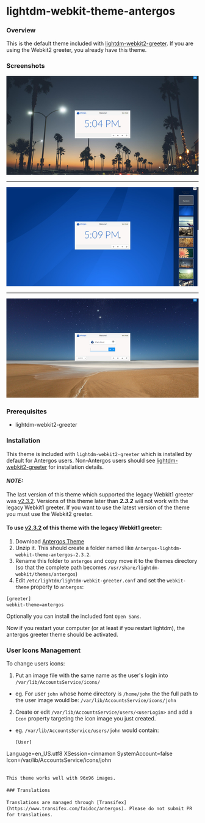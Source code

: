 # lightdm-webkit-theme-antergos



### Overview

This is the default theme included with [lightdm-webkit2-greeter](http://github.com/Antergos/lightdm-webkit2-greeter). If you are using the Webkit2 greeter, you already have this theme.

### Screenshots
<center>
<img src="img/screenshot1.jpg" alt="screenshot1" />
<hr/>
<img src="img/screenshot2.jpg" alt="screenshot2" />
<hr/>
<img src="img/screenshot3.jpg" alt="screenshot3" />
</center>

### Prerequisites
* lightdm-webkit2-greeter

### Installation
This theme is included with `lightdm-webkit2-greeter` which is installed by default for Antergos users. Non-Antergos users should see [lightdm-webkit2-greeter](https://github.com/Antergos/lightdm-webkit2-greeter/) for installation details.

#### ***NOTE:*** 
The last version of this theme which supported the legacy Webkit1 greeter was [v2.3.2](https://github.com/Antergos/lightdm-webkit-theme-antergos/releases/tag/2.3.2).
Versions of this theme later than ***2.3.2*** will not work with the legacy Webkit1 greeter. If you want to use the latest version of the theme you must use the Webkit2 greeter.

#### To use [v2.3.2](https://github.com/Antergos/lightdm-webkit-theme-antergos/releases/tag/2.3.2) of this theme with the legacy Webkit1 greeter:

1. Download [Antergos Theme](https://github.com/Antergos/lightdm-webkit-theme-antergos/archive/2.3.2.zip)
2. Unzip it. This should create a folder named like `Antergos-lightdm-webkit-theme-antergos-2.3.2`.
3. Rename this folder to `antergos` and copy move it to the themes directory (so that the complete path becomes `/usr/share/lightdm-webkit/themes/antergos`)
4. Edit  `/etc/lightdm/lightdm-webkit-greeter.conf` and set the `webkit-theme` property to `antergos`:

```
[greeter]
webkit-theme=antergos

```

Optionally you can install the included font `Open Sans`.

Now if you restart your computer (or at least if you restart lightdm), the antergos greeter theme should be activated. 


### User Icons Management

To change users icons:

1. Put an image file with the same name as the user's login into `/var/lib/AccountsService/icons/`
  * eg. For user `john` whose home directory is `/home/john` the the full path to the user image would be:
    `/var/lib/AccountsService/icons/john`
2. Create or edit `/var/lib/AccountsService/users/<userLogin>` and add a `Icon` property targeting the icon image you just created.
  * eg. `/var/lib/AccountsService/users/john` would contain:

    ```
    [User]
Language=en_US.utf8
XSession=cinnamon
SystemAccount=false
Icon=/var/lib/AccountsService/icons/john
```

This theme works well with 96x96 images.

### Translations

Translations are managed through [Transifex](https://www.transifex.com/faidoc/antergos). Please do not submit PR for translations.

